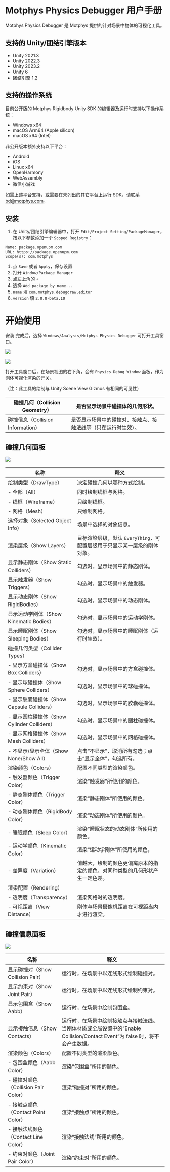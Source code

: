 # Motphys Physics Debugger 用户手册

Motphys Physics Debugger 是 Motphys 提供的针对场景中物体的可视化工具。

## 支持的 Unity/团结引擎版本

-   Unity 2021.3
-   Unity 2022.3
-   Unity 2023.2
-   Unity 6
-   团结引擎 1.2

## 支持的操作系统

目前公开版的 Motphys Rigidbody Unity SDK 的编辑器及运行时支持以下操作系统：

-   Windows x64
-   macOS Arm64 (Apple silicon)
-   macOS x64 (Intel)

非公开版本额外支持以下平台：

-   Android
-   iOS
-   Linux x64
-   OpenHarmony
-   WebAssembly
-   微信小游戏

如需上述平台支持，或需要在未列出的其它平台上运行 SDK，请联系 bd@motphys.com。

## 安装

1. 在 Unity/团结引擎编辑器中，打开 `Edit/Project Setting/PackageManager`，按以下参数添加一个 `Scoped Registry`：

```text
Name: package.openupm.com
URL: https://package.openupm.com
Scope(s): com.motphys
```

1. 点 `Save` 或者 `Apply`，保存设置
2. 打开 `Window/Package Manager`
3. 点左上角的 `+`
4. 选择 `Add package by name...`
5. `name` 填 `com.motphys.debugdraw.editor`
6. `version` 填 `2.0.0-beta.10`

# 开始使用

安装 完成后，选择 `Windows/Analysis/Motphys Physics Debugger` 可打开工具窗口。

![](https://docs.motphys.com/Images/ICykbPG2qox1Y7xzW1gcbTk5nyf.png)

![](https://docs.motphys.com/Images/YKfCbBU0toUnkAx5Wt5ch46rnEf.png)

打开工具窗口后，在场景视图的右下角，会有 `Physics Debug Window` 面板，作为刚体可视化渲染的开关。

（注：此工具的绘制与 Unity Scene View Gizmos 有相同的可见性）

| 碰撞几何（Collision Geometry）<br/>    | 是否显示场景中碰撞体的几何形状。<br/>                               |
| -------------------------------------- | ------------------------------------------------------------------- |
| 碰撞信息（Collision Information）<br/> | 是否显示场景中的碰撞对、接触点、接触法线等（只在运行时生效）。<br/> |

## 碰撞几何面板

![](https://docs.motphys.com/Images/OHtFbMfuYocjfQxpgpvc7RSan6c.png)

| 名称<br/>                                        | 释义<br/>                                                                         |
| ------------------------------------------------ | --------------------------------------------------------------------------------- |
| 绘制类型（DrawType）<br/>                        | 决定碰撞几何以哪种方式绘制。<br/>                                                 |
| - 全部（All）<br/>                               | 同时绘制线框与网格。<br/>                                                         |
| - 线框（Wireframe）<br/>                         | 只绘制线框。<br/>                                                                 |
| - 网格（Mesh）<br/>                              | 只绘制网格。<br/>                                                                 |
| 选择对象（Selected Object Info）<br/>            | 场景中选择的对象信息。<br/>                                                       |
| 渲染层级（Show Layers）<br/>                     | 目标渲染层级，默认 `EveryThing`，可配置层级用于只显示某一层级的刚体对象。<br/>    |
| 显示静态刚体（Show Static Colliders）<br/>       | 勾选时，显示场景中的静态刚体。<br/>                                               |
| 显示触发器（Show Triggers）<br/>                 | 勾选时，显示场景中的触发器。<br/>                                                 |
| 显示动态刚体（Show RigidBodies）<br/>            | 勾选时，显示场景中的动态刚体。<br/>                                               |
| 显示运动学刚体（Show Kinematic Bodies）<br/>     | 勾选时，显示场景中的运动学刚体。<br/>                                             |
| 显示睡眠刚体（Show Sleeping Bodies）<br/>        | 勾选时，显示场景中的睡眠刚体（运行时生效）。<br/>                                 |
| 碰撞几何类型（Collider Types）<br/>              | <br/>                                                                             |
| - 显示方盒碰撞体（Show Box Colliders）<br/>      | 勾选时，显示场景中的方盒碰撞体。<br/>                                             |
| - 显示球碰撞体（Show Sphere Colliders）<br/>     | 勾选时，显示场景中的球碰撞体。<br/>                                               |
| - 显示胶囊碰撞体（Show Capsule Colliders）<br/>  | 勾选时，显示场景中的胶囊碰撞体。<br/>                                             |
| - 显示圆柱碰撞体（Show Cylinder Colliders）<br/> | 勾选时，显示场景中的圆柱碰撞体。<br/>                                             |
| - 显示网格碰撞体（Show Mesh Colliders）<br/>     | 勾选时，显示场景中的网格碰撞体。<br/>                                             |
| - 不显示/显示全体（Show None/Show All）<br/>     | 点击“不显示”，取消所有勾选；点击“显示全体”，勾选所有。<br/>                       |
| 渲染颜色（Colors）<br/>                          | 配置不同类型的渲染颜色。<br/>                                                     |
| - 触发器颜色（Trigger Color）<br/>               | 渲染“触发器”所使用的颜色。<br/>                                                   |
| - 静态刚体颜色（Trigger Color）<br/>             | 渲染“静态刚体”所使用的颜色。<br/>                                                 |
| - 动态刚体颜色（RigidBody Color）<br/>           | 渲染“动态刚体”所使用的颜色。<br/>                                                 |
| - 睡眠颜色（Sleep Color）<br/>                   | 渲染“睡眠状态的动态刚体”所使用的颜色。<br/>                                       |
| - 运动学颜色（Kinematic Color）<br/>             | 渲染“运动学刚体”所使用的颜色。<br/>                                               |
| - 差异度（Variation）<br/>                       | 值越大，绘制的颜色更偏离原本的指定的颜色，对同种类型的几何形状产生一定色差。<br/> |
| 渲染配置（Rendering）<br/>                       | <br/>                                                                             |
| - 透明度（Transparency）<br/>                    | 渲染网格时的透明度。<br/>                                                         |
| - 可视距离（View Distance）<br/>                 | 刚体与场景摄像机距离在可视距离内才进行渲染。<br/>                                 |

## 碰撞信息面板

![](https://docs.motphys.com/Images/Y0egbd9a8ovIAbxwTrxcZBWQnJc.png)

| 名称<br/>                                 | 释义<br/>                                                                                                                             |
| ----------------------------------------- | ------------------------------------------------------------------------------------------------------------------------------------- |
| 显示碰撞对（Show Collision Pair）<br/>    | 运行时，在场景中以连线形式绘制碰撞对。<br/>                                                                                           |
| 显示约束对（Show Joint Pair）<br/>        | 运行时，在场景中以连线形式绘制约束对。<br/>                                                                                           |
| 显示包围盒（Show Aabb）<br/>              | 运行时，在场景中绘制包围盒。<br/>                                                                                                     |
| 显示接触信息（Show Contacts）<br/>        | 运行时，在场景中绘制接触点与接触法线。<br/>当刚体材质或全局设置中的“Enable Collision/Contact Event”为 false 时，将不会产生数据。<br/> |
| 渲染颜色（Colors）<br/>                   | 配置不同类型的渲染颜色。<br/>                                                                                                         |
| - 包围盒颜色（Aabb Color）<br/>           | 渲染“包围盒”所用的颜色。<br/>                                                                                                         |
| - 碰撞对颜色（Collision Pair Color）<br/> | 渲染“碰撞对”所用的颜色。<br/>                                                                                                         |
| - 接触点颜色（Contact Point Color）<br/>  | 渲染“接触点”所用的颜色。<br/>                                                                                                         |
| - 接触法线颜色（Contact Line Color）<br/> | 渲染“接触法线”所用的颜色。<br/>                                                                                                       |
| - 约束对颜色（Joint Pair Color）<br/>     | 渲染“约束对”所用的颜色。<br/>                                                                                                         |
